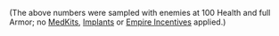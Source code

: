 (The above numbers were sampled with enemies at 100 Health and full
Armor; no [MedKits](MedKit.md), [Implants](Implants.md)
or [Empire Incentives](Empire_Incentives.md) applied.)

